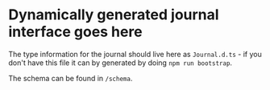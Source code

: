 # Dynamically generated journal interface goes here

The type information for the journal should live here as `Journal.d.ts` - if you don't have this file it can by generated by doing `npm run bootstrap`.

The schema can be found in `/schema`.
